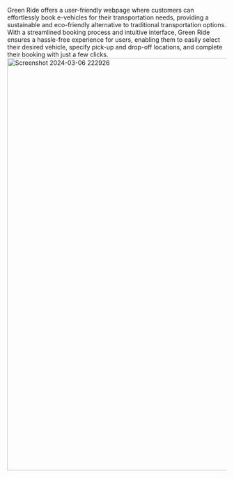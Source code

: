 Green Ride offers a user-friendly webpage where customers can effortlessly book e-vehicles for their transportation needs, providing a sustainable and eco-friendly alternative to traditional transportation options.
With a streamlined booking process and intuitive interface, Green Ride ensures a hassle-free experience for users, enabling them to easily select their desired vehicle, specify pick-up and drop-off locations, and complete their booking with just a few clicks.
<img width="947" alt="Screenshot 2024-03-06 222926" src="https://github.com/AnkitDand/Green-Ride/assets/123248864/44ef5fe9-3a79-4501-b021-2d7a91b8625c">
